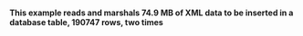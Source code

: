 #### This example reads and marshals 74.9 MB of XML data to be inserted in a database table, 190747 rows, two times

